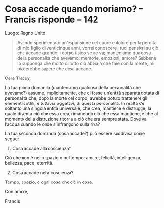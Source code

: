 # Cosa accade quando moriamo? – Francis risponde – 142

Luogo: Regno Unito

>Avendo sperimentato un’espansione del cuore e dolore per la perdita di mio figlio di venticinque anni, vorrei conoscere i tuoi pensieri su ciò che accade quando il corpo fisico se ne va; manteniamo qualcosa della personalità che avevamo: memorie, emozioni, amore? Sebbene io supponga che molto di tutto ciò abbia a che fare con la mente, mi piacerebbe sapere che cosa accade.

Cara Tracey,

La tua prima domanda (manteniamo qualcosa della personalità che avevamo?) assume, implicitamente, che ci fosse un’entità separata dotata di personalità che, dopo la morte del corpo, avrebbe potuto trattenere gli elementi sottili, e tuttavia oggettivi, di questa personalità. In realtà c’è soltanto una singola entità universale, che crea, mantiene e distrugge, la quale diventa ciò che essa crea, rimanendo ciò che essa mantiene, e che al momento della distruzione ritorna a ciò che era sempre stata. Dove va l’acqua quando le onde s’infrangono sulla riva? 

La tua seconda domanda (cosa accade?) può essere suddivisa come segue:

1. Cosa accade alla coscienza?

Ciò che non è nello spazio o nel tempo: amore, felicità, intelligenza, bellezza, pace, eternità.

2. Cosa accade nella coscienza?

Tempo, spazio, e ogni cosa che c’è in essa.

Con amore,

Francis

